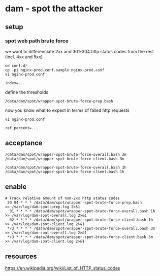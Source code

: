 # dam - spot the attacker

## setup

### spot web path brute force

we want to differenciate 2xx and 301-304 http status codes from the rest (incl. 4xx and 5xx)

    cd conf.d/
    cp -pi nginx-prod.conf.sample nginx-prod.conf
    vi nginx-prod.conf

    index=...

define the thresholds

    /data/dam/spot/wrapper-spot-brute-force-prep.bash

now you know what to expect in terms of failed http requests

    vi nginx-prod.conf

    ref_percent=...

## acceptance

    /data/dam/spot/wrapper-spot-brute-force-overall.bash 3m
    /data/dam/spot/wrapper-spot-brute-force-client.bash 3m

    /data/dam/spot/wrapper-spot-brute-force-overall.bash 1h
    /data/dam/spot/wrapper-spot-brute-force-client.bash 1h

## enable

```
# Track relative amount of non-2xx http status codes
 20 04 * * * /data/dam/spot/wrapper-spot-brute-force-prep.bash          >> /var/log/dam-spot-prep.log 2>&1
  01 * * * * /data/dam/spot/wrapper-spot-brute-force-overall.bash 1h    >> /var/log/dam-spot-overall.log 2>&1
  02 * * * * /data/dam/spot/wrapper-spot-brute-force-client.bash 1h     >> /var/log/dam-spot-client.log 2>&1
 */3 * * * * /data/dam/spot/wrapper-spot-brute-force-overall.bash 3m    >> /var/log/dam-spot-overall.log 2>&1
 */3 * * * * /data/dam/spot/wrapper-spot-brute-force-client.bash 3m     >> /var/log/dam-spot-client.log 2>&1
```

## resources

https://en.wikipedia.org/wiki/List_of_HTTP_status_codes

